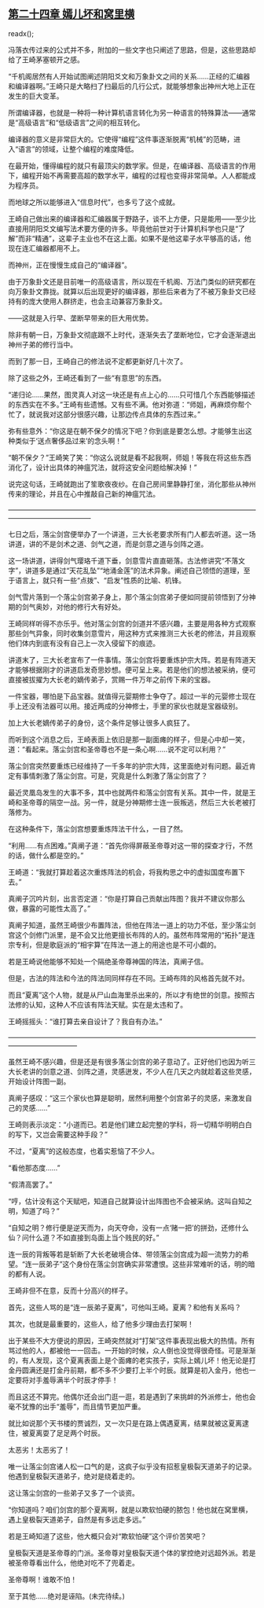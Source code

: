 ## [第二十四章 嫣儿坏和窝里横](https://www.xxbiquge.com/11_11207/9073793.html)
readx();

  冯落衣传过来的公式并不多，附加的一些文字也只阐述了思路，但是，这些思路却给了王崎茅塞顿开之感。

  “千机阁居然有人开始试图阐述阴阳爻文和万象卦文之间的关系……正经的汇编器和编译器啊。”王崎只是大略扫了扫最后的几行公式，就能够想象出神州大地上正在发生的巨大变革。

  所谓编译器，也就是一种将一种计算机语言转化为另一种语言的特殊算法——通常是“高级语言”和“低级语言”之间的相互转化。

  编译器的意义是非常巨大的。它使得“编程”这件事逐渐脱离“机械”的范畴，进入“语言”的领域，让整个编程的难度降低。

  在最开始，懂得编程的就只有最顶尖的数学家。但是，在编译器、高级语言的作用下，编程开始不再需要高超的数学水平，编程的过程也变得非常简单。人人都能成为程序员。

  而地球之所以能够进入“信息时代”，也多亏了这个成就。

  王崎自己做出来的编译器和汇编器属于野路子，谈不上方便，只是能用——至少比直接用阴阳爻文编写法术要方便的许多。毕竟他前世对于计算机科学也只是“了解”而非“精通”，这辈子主业也不在这上面。如果不是他这辈子水平够高的话，他现在连汇编器都用不上。

  而神州，正在慢慢生成自己的“编译器”。

  由于万象卦文还是目前唯一的高级语言，所以现在千机阁、万法门类似的研究都在向万象卦文靠拢。就算以后出现更好的编译器，那些后来者为了不被万象卦文已经持有的庞大使用人群挤走，也会主动兼容万象卦文。

  ——这就是入行早、垄断早带来的巨大用优势。

  除非有朝一日，万象卦文彻底跟不上时代，逐渐失去了垄断地位，它才会逐渐退出神州子弟的修行当中。

  而到了那一日，王崎自己的修法说不定都更新好几十次了。

  除了这些之外，王崎还看到了一些“有意思”的东西。

  “递归论……果然，图灵真人对这一块还是有点上心的……只可惜几个东西能够描述的东西实在不多。”王崎有些遗憾。又有些不满。他对弥道：“师姐，再麻烦你帮个忙了，就说我对这部分很感兴趣，让那边传点具体的东西过来。”

  弥有些意外：“你这是在朝不保夕的情况下吧？你到底是要怎么想。才能够生出这种类似于‘送点奢侈品过来’的念头啊！”

  “朝不保夕？”王崎笑了笑：“你这么说就是看不起我啊，师姐！等我在将这些东西消化了，设计出具体的神瘟咒法，就将这安全问题给解决掉！”

  说完这句话，王崎就跑出了笙歌夜夜纱。在自己房间里静静打坐，消化那些从神州传来的理论，并且在心中推敲自己新的神瘟咒法。

  ————————————————————————————————————————————————

  七日之后，落尘剑宫便举办了一个讲道，三大长老要求所有门人都去听道。这一场讲道，讲的不是剑术之道、剑气之道，而是剑意之道与剑阵之道。

  这一场讲道，讲得剑气璎珞千道下垂，剑意雪片直直砸落。古法修讲究“不落文字”，讲道多是通过“天花乱坠”“地涌金莲”的法术异象。阐述自己领悟的道理，至于语言上，就只有一些“点拨”、“启发”性质的比喻、机锋。

  剑气雪片落到一个落尘剑宫弟子身上，那个落尘剑宫弟子便如同提前领悟到了分神期的剑气奥妙，对他的修行大有好处。

  王崎同样听得不亦乐乎。他对落尘剑宫的剑道并不感兴趣，主要是用各种方式观察那些剑气异象，同时收集剑意雪片，用这种方式来推测三大长老的修法，并且观察他们体内到底有没有自己上一次入侵留下的痕迹。

  讲道末了，三大长老宣布了一件事情。落尘剑宫将要重炼护宗大阵。若是有阵道天才能够根据刚才的讲道启发奇思妙想。便可呈上来。若是他们的想法被采纳，便可直接被拔擢为大长老的嫡传弟子，赏赐一件万年之前传下来的宝器。

  一件宝器，哪怕是下品宝器。就值得元婴期修士争夺了。超过一半的元婴修士现在手上还没有法器可以用。接近两成的分神修士，手里的家伙也就是宝器级别。

  加上大长老嫡传弟子的身份，这个条件足够让很多人疯狂了。

  而听到这个消息之后，王崎表面上依旧是那一副面瘫的样子，但是心中却一笑，道：“看起来。落尘剑宫和圣帝尊也不是一条心啊……说不定可以利用？”

  落尘剑宫突然要重炼已经维持了一千多年的护宗大阵，这里面绝对有问题。最近肯定有事情刺激了落尘剑宫。可是，究竟是什么刺激了落尘剑宫了？

  最近灵凰岛发生的大事不多，其中也就两件和落尘剑宫有关系。其中一件，就是王崎和圣帝尊的隔空一战。另一件，就是分神期修士连一辰叛逃，然后三大长老被打落修为。

  在这种条件下，落尘剑宫想要重炼阵法干什么，一目了然。

  “利用……有点困难。”真阐子道：“首先你得屏蔽圣帝尊对这一带的探查才行，不然的话，做什么都是空的。”

  王崎道：“我就打算趁着这次重炼阵法的机会，将我构思之中的虚拟国度布置下去。”

  真阐子沉吟片刻，出言否定道：“你是打算自己贡献出阵图？我并不建议你那么做，暴露的可能性太高了。”

  真阐子知道，虽然王崎很少布置阵法，但他在阵法一道上的功力不低，至少落尘剑宫这个剑修门派里，是不会又比他更擅长布阵的人的。虽然布阵常用的“拓扑”是连宗专利，但是歌庭派的“相宇算”在阵法一道上的用途也是不可小觑的。

  若是王崎说他能够不知处一个隔绝圣帝尊神国的阵法，真阐子信。

  但是，古法的阵法和今法的阵法同同样存在不同。王崎布阵的风格首先就不对。

  而且“夏离”这个人物，就是从尸山血海里杀出来的，所以才有绝世的剑意。按照古法修的认知，这种人不应该有阵法天赋。实在是太违和了。

  王崎摇摇头：“谁打算去亲自设计了？我自有办法。”

  ——————————————————————————————————————————————

  虽然王崎不感兴趣，但是还是有很多落尘剑宫的弟子意动了。正好他们也因为听三大长老讲的剑意之道、剑阵之道，灵感迸发，不少人在几天之内就趁着这些灵感，开始设计阵图一副。

  真阐子感叹：“这三个家伙也算是聪明，居然利用整个剑宫弟子的灵感，来激发自己的灵感……”

  王崎则表示淡定：“小道而已。若是他们建立起完整的学科，将一切精华明明白白的写下，又岂会需要这种手段？”

  不过，“夏离”的这般态度，也着实惹恼了不少人。

  “看他那态度……”

  “假清高罢了。”

  “哼，估计没有这个天赋吧，知道自己就算设计出阵图也不会被采纳。这叫自知之明，知道了吗？”

  “自知之明？修行便是逆天而为，向天夺命，没有一点‘赌一把’的拼劲，还修什么仙？问什么道？不如直接到岛面上当个贱民的好。”

  连一辰的背叛等若是斩断了大长老破境合体、带领落尘剑宫成为超一流势力的希望。“连一辰弟子”这个身份在落尘剑宫确实非常遭恨。这些非常难听的话，明的暗的都有人说。

  王崎非但不在意，反而十分高兴的样子。

  首先，这些人骂的是“连一辰弟子夏离”，可他叫王崎。夏离？和他有关系吗？

  其次，也就是最重要的，这些人，给了他多少理由去打架啊！

  出于某些不大方便说的原因，王崎突然就对“打架”这件事表现出极大的热情。所有骂过他的人，都被他一一回击。一开始的时候，众人倒也没觉得很奇怪。可是渐渐的，有人发现，这个夏离表面上是个面瘫的老实孩子，实际上嫣儿坏！他无论是打金丹圆满还是打金丹前期，都不多不少要打上半个时辰。就算是初入金丹，他也一定要将对手羞辱满半个时辰才停手！

  而且这还不算完。他偶尔还会出门逛一逛，若是遇到了来挑衅的外派修士，他也会毫不犹豫的出手“羞辱”，而且情节更加严重。

  就比如说那个天书楼的贾诚烈，又一次只是在路上偶遇夏离，结果就被这夏离逮住，被夏离耍了足足两个时辰。

  太恶劣！太恶劣了！

  唯一让落尘剑宫诸人松一口气的是，这疯子似乎没有招惹皇极裂天道弟子的记录。他遇到皇极裂天道弟子，绝对是绕着走的。

  这让落尘剑宫的一些弟子又多了一个谈资。

  “你知道吗？咱们剑宫的那个夏离啊，就是以欺软怕硬的脓包！他也就在窝里横，遇上皇极裂天道弟子，自然是有多远走多远。”

  若是王崎知道了这些，他大概只会对“欺软怕硬”这个评价苦笑吧？

  皇极裂天道是圣帝尊的门派。圣帝尊对皇极裂天道个体的掌控绝对远超外派。若是被圣帝尊看出什么，他绝对吃不了兜着走。

  圣帝尊啊！谁敢不怕！

  至于其他……绝对是诬陷。(未完待续。)
